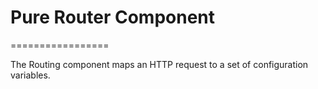 # Pure Router Component
=================

The Routing component maps an HTTP request to a set of configuration variables.
